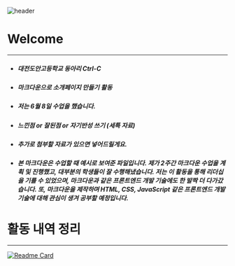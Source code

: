 ![header](https://capsule-render.vercel.app/api?type=waving&color=5effd4&text=Welcome!&desc=Highschool%20Club&fontColor=000000&height=250&fontSize=100&fontAlignY=40&descAlignY=58&descAlign=68)

# Welcome
-----
- ##### 대전도안고등학교 동아리 Ctrl-C
- ##### 마크다운으로 소개페이지 만들기 활동
- ##### 저는 6월 8일 수업을 했습니다.
- ##### 느낀점 or 잘된점 or 자기반성 쓰기 (세특 자료)
- ##### 추가로 첨부할 자료가 있으면 넣어드릴게요.
- ##### 본 마크다운은 수업할 때 예시로 보여준 파일입니다. 제가 2주간 마크다운 수업을 계획 및 진행했고, 대부분의 학생들이 잘 수행해냈습니다. 저는 이 활동을 통해 리더십을 기를 수 있었으며, 마크다운과 같은 프론트엔드 개발 기술에도 한 발짝 더 다가갔습니다. 또, 마크다운을 제작하며 HTML, CSS, JavaScript 같은 프론트엔드 개발 기술에 대해 관심이 생겨 공부할 예정입니다.

# 활동 내역 정리
-----
[![Readme Card](https://github-readme-stats.vercel.app/api/pin/?username=Lifecream&repo=2022-Ctrl-C-Activities)](https://github.com/Lifecream/2022-Ctrl-C-Activities)
